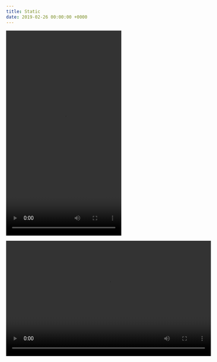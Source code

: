 ```yaml
---
title: Static
date: 2019-02-26 00:00:00 +0000
---
```

<video src="https://martha.ellis.scot/uploads/IMG_0392.MOV" width="315" height="560" controls preload></video>



<video src="https://martha.ellis.scot/uploads/IMG_0385.MOV" width="560" height="315" controls preload></video>
